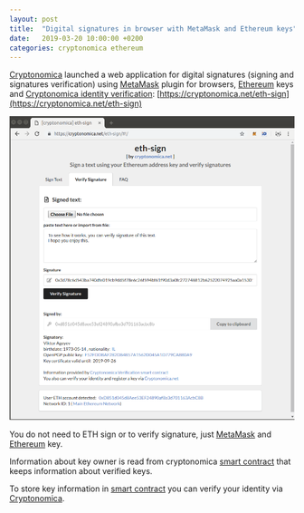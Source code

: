 ```yaml
---
layout: post
title:  "Digital signatures in browser with MetaMask and Ethereum keys"
date:   2019-03-20 10:00:00 +0200
categories: cryptonomica ethereum
---
```


[Cryptonomica](https://cryptonomica.net) launched a web application for digital signatures (signing and signatures verification) using [MetaMask](https://metamask.io) plugin for browsers, [Ethereum](https://www.ethereum.org) keys and [Cryptonomica identity verification](https://github.com/Cryptonomica/cryptonomica/wiki/CRYPTONOMICA-Identity-Verification): [https://cryptonomica.net/eth-sign](https://cryptonomica.net/eth-sign)

[![cryptonomica eth-sign screenshot](/images/2019-03-20.cryptonomica-eth-sign.png "click to open [cryptonomica] eth-sign web application")](https://cryptonomica.net/eth-sign/)

You do not need to ETH sign or to verify signature, just [MetaMask](https://metamask.io) and [Ethereum](https://www.ethereum.org) key. 

Information about key owner is read from cryptonomica [smart contract](https://etherscan.io/address/0x846942953c3b2A898F10DF1e32763A823bf6b27f) that keeps information about verified keys. 

To store key information in [smart contract](https://etherscan.io/address/0x846942953c3b2A898F10DF1e32763A823bf6b27f) you can verify your identity via [Cryptonomica](https://cryptonomica.net).



